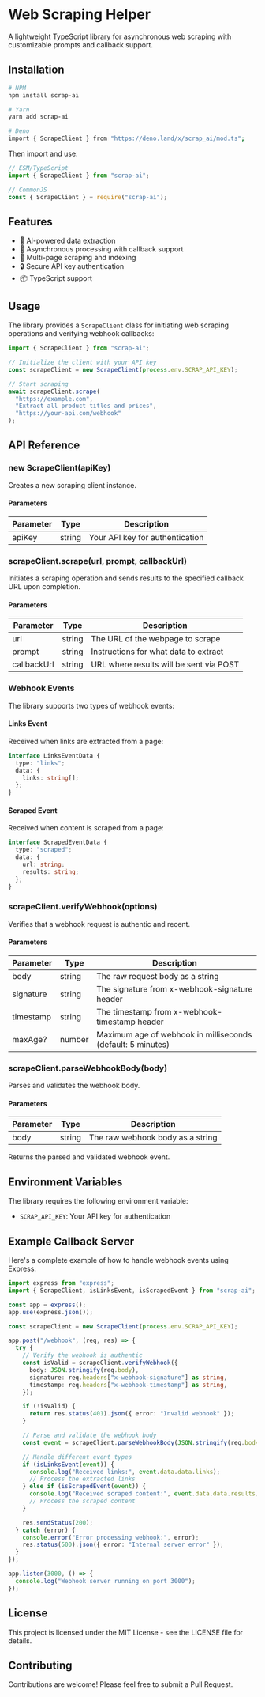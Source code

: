 # Web Scraping Helper

A lightweight TypeScript library for asynchronous web scraping with customizable prompts and callback support.

## Installation

```bash
# NPM
npm install scrap-ai

# Yarn
yarn add scrap-ai

# Deno
import { ScrapeClient } from "https://deno.land/x/scrap_ai/mod.ts";
```

Then import and use:

```typescript
// ESM/TypeScript
import { ScrapeClient } from "scrap-ai";

// CommonJS
const { ScrapeClient } = require("scrap-ai");
```

## Features

- 🤖 AI-powered data extraction
- 🔄 Asynchronous processing with callback support
- 📑 Multi-page scraping and indexing
- 🔒 Secure API key authentication
- 📦 TypeScript support

## Usage

The library provides a `ScrapeClient` class for initiating web scraping operations and verifying webhook callbacks:

```typescript
import { ScrapeClient } from "scrap-ai";

// Initialize the client with your API key
const scrapeClient = new ScrapeClient(process.env.SCRAP_API_KEY);

// Start scraping
await scrapeClient.scrape(
  "https://example.com",
  "Extract all product titles and prices",
  "https://your-api.com/webhook"
);
```

## API Reference

### new ScrapeClient(apiKey)

Creates a new scraping client instance.

#### Parameters

| Parameter | Type   | Description                     |
| --------- | ------ | ------------------------------- |
| apiKey    | string | Your API key for authentication |

### scrapeClient.scrape(url, prompt, callbackUrl)

Initiates a scraping operation and sends results to the specified callback URL upon completion.

#### Parameters

| Parameter   | Type   | Description                             |
| ----------- | ------ | --------------------------------------- |
| url         | string | The URL of the webpage to scrape        |
| prompt      | string | Instructions for what data to extract   |
| callbackUrl | string | URL where results will be sent via POST |

### Webhook Events

The library supports two types of webhook events:

#### Links Event

Received when links are extracted from a page:

```typescript
interface LinksEventData {
  type: "links";
  data: {
    links: string[];
  };
}
```

#### Scraped Event

Received when content is scraped from a page:

```typescript
interface ScrapedEventData {
  type: "scraped";
  data: {
    url: string;
    results: string;
  };
}
```

### scrapeClient.verifyWebhook(options)

Verifies that a webhook request is authentic and recent.

#### Parameters

| Parameter | Type   | Description                                                 |
| --------- | ------ | ----------------------------------------------------------- |
| body      | string | The raw request body as a string                            |
| signature | string | The signature from x-webhook-signature header               |
| timestamp | string | The timestamp from x-webhook-timestamp header               |
| maxAge?   | number | Maximum age of webhook in milliseconds (default: 5 minutes) |

### scrapeClient.parseWebhookBody(body)

Parses and validates the webhook body.

#### Parameters

| Parameter | Type   | Description                      |
| --------- | ------ | -------------------------------- |
| body      | string | The raw webhook body as a string |

Returns the parsed and validated webhook event.

## Environment Variables

The library requires the following environment variable:

- `SCRAP_API_KEY`: Your API key for authentication

## Example Callback Server

Here's a complete example of how to handle webhook events using Express:

```typescript
import express from "express";
import { ScrapeClient, isLinksEvent, isScrapedEvent } from "scrap-ai";

const app = express();
app.use(express.json());

const scrapeClient = new ScrapeClient(process.env.SCRAP_API_KEY);

app.post("/webhook", (req, res) => {
  try {
    // Verify the webhook is authentic
    const isValid = scrapeClient.verifyWebhook({
      body: JSON.stringify(req.body),
      signature: req.headers["x-webhook-signature"] as string,
      timestamp: req.headers["x-webhook-timestamp"] as string,
    });

    if (!isValid) {
      return res.status(401).json({ error: "Invalid webhook" });
    }

    // Parse and validate the webhook body
    const event = scrapeClient.parseWebhookBody(JSON.stringify(req.body));

    // Handle different event types
    if (isLinksEvent(event)) {
      console.log("Received links:", event.data.data.links);
      // Process the extracted links
    } else if (isScrapedEvent(event)) {
      console.log("Received scraped content:", event.data.data.results);
      // Process the scraped content
    }

    res.sendStatus(200);
  } catch (error) {
    console.error("Error processing webhook:", error);
    res.status(500).json({ error: "Internal server error" });
  }
});

app.listen(3000, () => {
  console.log("Webhook server running on port 3000");
});
```

## License

This project is licensed under the MIT License - see the LICENSE file for details.

## Contributing

Contributions are welcome! Please feel free to submit a Pull Request.

```

```
